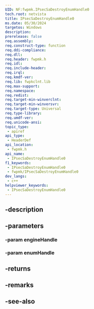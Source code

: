 ```yaml
---
UID: NF:fwpmk.IPsecSaDestroyEnumHandle0
tech.root: netvista
title: IPsecSaDestroyEnumHandle0
ms.date: 05/30/2024
targetos: Windows
description: 
prerelease: false
req.assembly: 
req.construct-type: function
req.ddi-compliance: 
req.dll: 
req.header: fwpmk.h
req.idl: 
req.include-header: 
req.irql: 
req.kmdf-ver: 
req.lib: fwpkclnt.lib
req.max-support: 
req.namespace: 
req.redist: 
req.target-min-winverclnt: 
req.target-min-winversvr: 
req.target-type: Universal
req.type-library: 
req.umdf-ver: 
req.unicode-ansi: 
topic_type:
 - apiref
api_type:
 - HeaderDef
api_location:
 - fwpmk.h
api_name:
 - IPsecSaDestroyEnumHandle0
f1_keywords:
 - IPsecSaDestroyEnumHandle0
 - fwpmk/IPsecSaDestroyEnumHandle0
dev_langs:
 - c++
helpviewer_keywords:
 - IPsecSaDestroyEnumHandle0
---
```


## -description

## -parameters

### -param engineHandle

### -param enumHandle

## -returns

## -remarks

## -see-also

